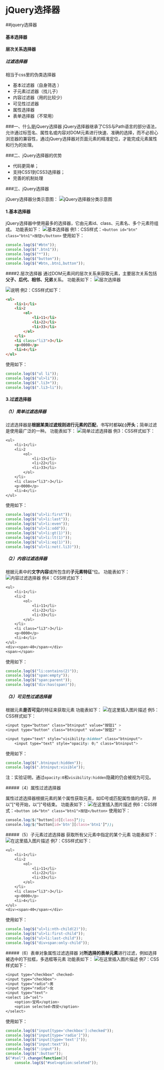 # jQuery选择器

##jquery选择器

#### 基本选择器

#### 层次关系选择器

##### 过滤选择器

相当于css里的伪类选择器

- 基本过滤器（自身筛选 ）
- 子元素过滤器（找儿子）
- 内容过滤器（用的比较少）
- 可见性过滤器
- 属性选择器
- 表单选择器（不常用）

###一、什么是jQuery选择器
jQuery选择器继承了CSS与Path语言的部分语法，允许通过标签名、属性名或内容对DOM元素进行快速、准确的选择，而不必担心浏览器的兼容性，通过jQuery选择器对页面元素的精准定位，才能完成元素属性和行为的处理。

###二、jQuery选择器的优势

-  代码更简单；
-  支持CSS1到CSS3选择器；
-  完善的机制处理

###三、jQuery选择器

jQuery选择器分类示意图：
![jQuery选择器分类示意图](https://img-blog.csdnimg.cn/20190221233918488.jpg?x-oss-process=image/watermark,type_ZmFuZ3poZW5naGVpdGk,shadow_10,text_aHR0cHM6Ly9ibG9nLmNzZG4ubmV0L3dlaXhpbl80MzY3NTQ0Nw==,size_16,color_FFFFFF,t_70)

#### 1.基本选择器

jQuery选择器中使用最多的选择器，它由元素id、class、元素名、多个元素符组成。
功能表如下：
![基本选择器](https://img-blog.csdnimg.cn/20190221234300822.jpg)
例1：CSS样式：`<button id="btn" class="btn1">按钮</button>`
使用如下：

```js
console.log($("#btn"));
console.log($(".btn1"));
console.log($("*"));
console.log($("button"));
console.log($("#btn,.btn1,button"));

```

####2.层次选择器
通过DOM元素间的层次关系来获取元素，主要层次关系包括**父子、后代、相邻、兄弟**关系。
功能表如下：
![层次选择器](https://img-blog.csdnimg.cn/2019022123470728.jpg)

![说明](https://img-blog.csdnimg.cn/20190221234841572.jpg)
例2：CSS样式如下：

```html
<ul>
    <li>1</li>
    <li>2
        <ol>
            <li>11</li>
            <li>22</li>
            <li>33</li>
        </ol>
    </li>
    <li class="li3">3</li>
    <p>0000</p>
    <li>4</li>
</ul>

```

使用如下：

```js
console.log($("ul li"));
console.log($("ul>li"));
console.log($(".li3+"));
console.log($(".li3~li"));

```

#### 3.过滤选择器

##### （1）简单过滤选择器

过滤选择器是**根据某类过滤规则进行元素的匹配**，书写时都**以(:)开头**；简单过滤是使用最广泛的一种。
功能表如下：
![简单过滤选择器](https://img-blog.csdnimg.cn/20190222202920465.jpg?x-oss-process=image/watermark,type_ZmFuZ3poZW5naGVpdGk,shadow_10,text_aHR0cHM6Ly9ibG9nLmNzZG4ubmV0L3dlaXhpbl80MzY3NTQ0Nw==,size_16,color_FFFFFF,t_70)
例3：CSS样式如下：

```css
<ul>
    <li>1</li>
    <li>2
        <ol>
            <li>11</li>
            <li>22</li>
            <li>33</li>
        </ol>
    </li>
    <li class="li3">3</li>
    <p>0000</p>
    <li>4</li>
</ul>
```

使用如下：

```js
console.log($("ul>li:first"));
console.log($("ul>li:last"));
console.log($("ul>li:even"));
console.log($("ul>li:odd"));
console.log($("ul>li:gt(1)"));
console.log($("ul>li:lt(1)"));
console.log($("ul>li:eq(1)"));
console.log($("ul>li:not(.li3)"));
```

##### （2）内容过滤选择器

根据元素中的**文字内容**或所包含的**子元素特征**“位。
功能表如下：
![内容过滤选择器](https://img-blog.csdnimg.cn/2019022220352632.jpg)
例4：CSS样式如下：

```css
<ul>
    <li>1</li>
    <li>2
        <ol>
            <li>11</li>
            <li>22</li>
            <li>33</li>
        </ol>
    </li>
    <li class="li3">3</li>
    <p>0000</p>
    <li>4</li>
</ul>
<div><span>40</span></div>
<span></span>
```

使用如下：

```js
console.log($("li:contains(2)"));
console.log($("span:empty"));
console.log($("span:parent"));
console.log($("div:has(span)"));
```

##### （3）可见性过滤选择器

根据元素**是否可见**的特征来获取元素
功能表如下：
![在这里插入图片描述](https://img-blog.csdnimg.cn/20190222210111582.jpg)
例5：CSS样式如下：

```css
<input type="button" class="btninput" value="按钮1" >
<input type="button" class="btninput" value="按钮2" >

<input type="text" style="visibility:hidden" class="btninput">
    <input type="text" style="opacity: 0;" class="btninput">
```

使用如下：

```js
console.log($(".btninput:hidden"));
console.log($(".btninput:visible"));
```

注：实验证明，通过`opacity:0`和`visibility:hidden`隐藏的仍会被视为可见。

#####（4）属性过滤选择器

属性过滤选择器根据元素的某个属性获取元素，如ID号或匹配属性值的内容，并以"[“号开始，以”]"号结束。
功能表如下：
![在这里插入图片描述](https://img-blog.csdnimg.cn/20190222210740990.jpg)
例6：CSS样式：`<button id="btn" class="btn1">按钮</button>`
使用如下：

```css
console.log($("button[id][class]"));
console.log($("button[id='btn'][class='btn1']"));
```

#####（5）子元素过滤选择器
获取所有父元素中指定的某个元素
功能表如下：
![在这里插入图片描述](https://img-blog.csdnimg.cn/20190222211255428.jpg)
例7：CSS样式如下：

```css
<ul>
    <li>1</li>
    <li>2
        <ol>
            <li>11</li>
            <li>22</li>
            <li>33</li>
        </ol>
    </li>
    <li class="li3">3</li>
    <p>0000</p>
    <li>4</li>
</ul>
<div><span>40</span></div>
```

使用如下：

```js
console.log($("ul>li:nth-child(2)"));
console.log($("ul>li:first-child"));
console.log($("ul>li:last-child"));
console.log($("div>span:only-child"));
```

#####（6）表单对象属性过滤选择器
对**所选择的表单元素**进行过滤，例如选择被选中的下拉框，多选框等元素
功能表如下：
![在这里插入图片描述](https://img-blog.csdnimg.cn/20190222215619165.jpg)
例7：CSS样式如下：

```css
<input type="checkbox" checked>
<input type="checkbox">
<input type="radio">男
<input type="radio">女
<input type="text">
<select id="sel">
    <option>宝鸡</option>
    <option selected>西安</option>
</select>
```

使用如下：

```js
console.log($("input[type='checkbox']:checked"));
console.log($("input[type='radio']"));
console.log($("input[type='text']"));
console.log($("input:text"));
console.log($(":input"));
console.log($(":button"));
$("#sel").change(function(){
    console.log($("#sel>option:seleted"));
```
